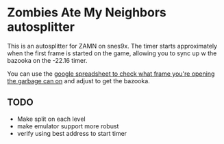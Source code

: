 # Zombies Ate My Neighbors autosplitter

This is an autosplitter for ZAMN on snes9x. The timer starts approximately when the first frame is started on the game, allowing you to sync up w the bazooka on the -22.16 timer.

You can use the [google spreadsheet to check what frame you're opening the garbage can on](https://docs.google.com/spreadsheets/d/1LBesJyanOXi1_-RiOxdYUVrKBGV9_sAfNaUr5KghGTQ/edit#gid=0https://docs.google.com/spreadsheets/d/1LBesJyanOXi1_-RiOxdYUVrKBGV9_sAfNaUr5KghGTQ/edit#gid=0) and adjust to get the bazooka.

## TODO
- Make split on each level
- make emulator support more robust
- verify using best address to start timer